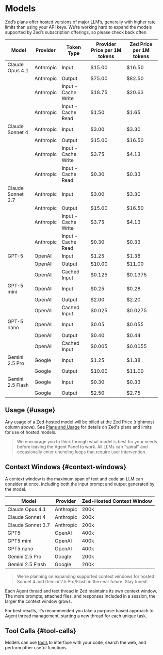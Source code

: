 # Models

Zed’s plans offer hosted versions of major LLM’s, generally with higher rate limits than using your API keys.
We’re working hard to expand the models supported by Zed’s subscription offerings, so please check back often.

| Model             | Provider  | Token Type          | Provider Price per 1M tokens | Zed Price per 1M tokens |
| ----------------- | --------- | ------------------- | ---------------------------- | ----------------------- |
| Claude Opus 4.1   | Anthropic | Input               | $15.00                       | $16.50                  |
|                   | Anthropic | Output              | $75.00                       | $82.50                  |
|                   | Anthropic | Input - Cache Write | $18.75                       | $20.63                  |
|                   | Anthropic | Input - Cache Read  | $1.50                        | $1.65                   |
| Claude Sonnet 4   | Anthropic | Input               | $3.00                        | $3.30                   |
|                   | Anthropic | Output              | $15.00                       | $16.50                  |
|                   | Anthropic | Input - Cache Write | $3.75                        | $4.13                   |
|                   | Anthropic | Input - Cache Read  | $0.30                        | $0.33                   |
| Claude Sonnet 3.7 | Anthropic | Input               | $3.00                        | $3.30                   |
|                   | Anthropic | Output              | $15.00                       | $16.50                  |
|                   | Anthropic | Input - Cache Write | $3.75                        | $4.13                   |
|                   | Anthropic | Input - Cache Read  | $0.30                        | $0.33                   |
| GPT-5             | OpenAI    | Input               | $1.25                        | $1.38                   |
|                   | OpenAI    | Output              | $10.00                       | $11.00                  |
|                   | OpenAI    | Cached Input        | $0.125                       | $0.1375                 |
| GPT-5 mini        | OpenAI    | Input               | $0.25                        | $0.28                   |
|                   | OpenAI    | Output              | $2.00                        | $2.20                   |
|                   | OpenAI    | Cached Input        | $0.025                       | $0.0275                 |
| GPT-5 nano        | OpenAI    | Input               | $0.05                        | $0.055                  |
|                   | OpenAI    | Output              | $0.40                        | $0.44                   |
|                   | OpenAI    | Cached Input        | $0.005                       | $0.0055                 |
| Gemini 2.5 Pro    | Google    | Input               | $1.25                        | $1.38                   |
|                   | Google    | Output              | $10.00                       | $11.00                  |
| Gemini 2.5 Flash  | Google    | Input               | $0.30                        | $0.33                   |
|                   | Google    | Output              | $2.50                        | $2.75                   |

## Usage {#usage}

Any usage of a Zed-hosted model will be billed at the Zed Price (rightmost column above). See [Plans and Usage](./plans-and-usage.md) for details on Zed's plans and limits for use of hosted models.

> We encourage you to think through what model is best for your needs before leaving the Agent Panel to work. All LLMs can "spiral" and occasionally enter unending loops that require user intervention.

## Context Windows {#context-windows}

A context window is the maximum span of text and code an LLM can consider at once, including both the input prompt and output generated by the model.

| Model             | Provider  | Zed-Hosted Context Window |
| ----------------- | --------- | ---------- |
| Claude Opus 4.1   | Anthropic | 200k |
| Claude Sonnet 4   | Anthropic | 200k |
| Claude Sonnet 3.7 | Anthropic | 200k |
| GPT5 | OpenAI | 400k |
| GPT5 mini | OpenAI | 400k |
| GPT5 nano | OpenAI | 400k |
| Gemini 2.5 Pro | Google | 200k |
| Gemini 2.5 Flash | Google | 200k |

> We're planning on expanding supported context windows for hosted Sonnet 4 and Gemini 2.5 Pro/Flash in the near future. Stay tuned!

Each Agent thread and text thread in Zed maintains its own context window.
The more prompts, attached files, and responses included in a session, the larger the context window grows.

For best results, it’s recommended you take a purpose-based approach to Agent thread management, starting a new thread for each unique task.

## Tool Calls {#tool-calls}

Models can use [tools](./tools.md) to interface with your code, search the web, and perform other useful functions.
